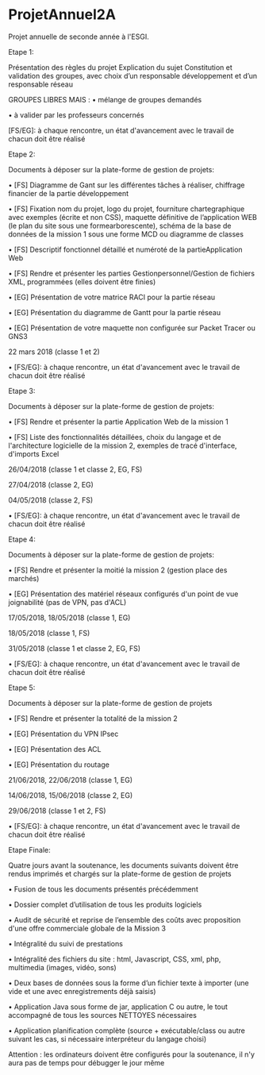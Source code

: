 # ProjetAnnuel2A
Projet annuelle de seconde année à l'ESGI.

Etape 1:

  Présentation des règles du projet
  Explication du sujet
  Constitution et validation des groupes, avec choix d’un responsable développement et d’un responsable réseau

  GROUPES LIBRES MAIS :
  • mélange de groupes demandés
  
  • à valider par les professeurs concernés
  
  [FS/EG]: à chaque rencontre, un état d'avancement avec le travail de chacun doit être réalisé

Etape 2: 

  Documents à déposer sur la plate-forme de gestion de projets:
  
  • [FS] Diagramme de Gant sur les différentes tâches à réaliser, chiffrage financier de la partie développement
  
  • [FS] Fixation nom du projet, logo du projet, fourniture chartegraphique avec exemples (écrite et non CSS), maquette définitive de l’application WEB (le plan du site sous une formearborescente), schéma de la base de données de la mission 1 sous une forme MCD ou diagramme de classes
  
  • [FS] Descriptif fonctionnel détaillé et numéroté de la partieApplication Web
  
  • [FS] Rendre et présenter les parties Gestionpersonnel/Gestion de fichiers XML, programmées (elles doivent être finies)
  
  • [EG] Présentation de votre matrice RACI pour la partie réseau
  
  • [EG] Présentation du diagramme de Gantt pour la partie réseau
  
  • [EG] Présentation de votre maquette non configurée sur Packet Tracer ou GNS3
  
  22 mars 2018 (classe 1 et 2) 
  
  • [FS/EG]: à chaque rencontre, un état d'avancement avec le travail de chacun doit être réalisé
  
  

Etape 3:

  Documents à déposer sur la plate-forme de gestion de projets:
  
  • [FS] Rendre et présenter la partie Application Web de la mission 1
  
  • [FS] Liste des fonctionnalités détaillées, choix du langage et de l'architecture logicielle de la mission 2, exemples de tracé d'interface, d'imports Excel
  
  26/04/2018 (classe 1 et classe 2, EG, FS)
  
  27/04/2018 (classe 2, EG)
  
  04/05/2018 (classe 2, FS)
  
  • [FS/EG]: à chaque rencontre, un état d'avancement avec le travail de chacun doit être réalisé
  
  
 Etape 4:

   Documents à déposer sur la plate-forme de gestion de projets:
   
  • [FS] Rendre et présenter la moitié la mission 2 (gestion place des marchés)
  
  • [EG] Présentation des matériel réseaux configurés d'un point de vue joignabilité (pas de VPN, pas d'ACL)
  
  17/05/2018, 18/05/2018 (classe 1, EG)
  
  18/05/2018 (classe 1, FS)
  
  31/05/2018 (classe 1 et classe 2, EG, FS)
  
  • [FS/EG]: à chaque rencontre, un état d'avancement avec le travail de chacun doit être réalisé
  

Etape 5:

  Documents à déposer sur la plate-forme de gestion de projets
  
  • [FS] Rendre et présenter la totalité de la mission 2
  
  • [EG] Présentation du VPN IPsec
  
  • [EG] Présentation des ACL
  
  • [EG] Présentation du routage
  
  21/06/2018, 22/06/2018 (classe 1, EG)
  
  14/06/2018, 15/06/2018 (classe 2, EG)
  
  29/06/2018 (classe 1 et 2, FS)
  
  • [FS/EG]: à chaque rencontre, un état d'avancement avec le travail de chacun doit être réalisé
  
  
Etape Finale:

Quatre jours avant la soutenance, les documents suivants doivent être rendus imprimés et chargés sur la plate-forme de gestion de projets

• Fusion de tous les documents présentés précédemment

• Dossier complet d’utilisation de tous les produits logiciels

• Audit de sécurité et reprise de l’ensemble des coûts avec proposition d'une offre commerciale globale de la Mission 3

• Intégralité du suivi de prestations

• Intégralité des fichiers du site : html, Javascript, CSS, xml, php, multimedia (images, vidéo, sons)

• Deux bases de données sous la forme d’un fichier texte à importer (une vide et une avec enregistrements déjà saisis)

• Application Java sous forme de jar, application C ou autre, le tout accompagné de tous les sources NETTOYES nécessaires

• Application planification complète (source + exécutable/class ou autre suivant les cas, si nécessaire interpréteur du langage choisi)


Attention : les ordinateurs doivent être configurés pour la soutenance, il n'y aura pas de temps pour débugger le jour même
